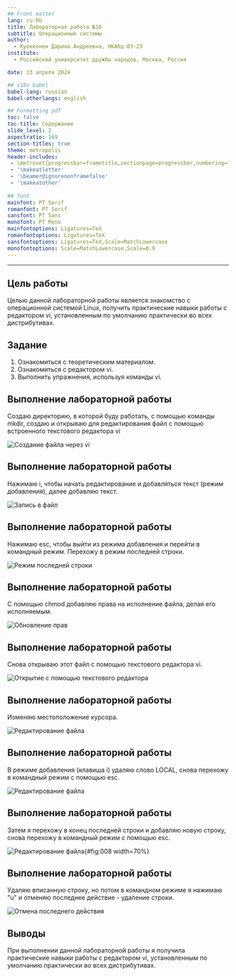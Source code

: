 ```yaml
---
## Front matter
lang: ru-RU
title: Лабораторная работа №10
subtitle: Операционные системы
author:
  - Куокконен Дарина Андреевна, НКАбд-03-23
institute:
  - Российский университет дружбы народов, Москва, Россия

date: 13 апреля 2024

## i18n babel
babel-lang: russian
babel-otherlangs: english

## Formatting pdf
toc: false
toc-title: Содержание
slide_level: 2
aspectratio: 169
section-titles: true
theme: metropolis
header-includes:
 - \metroset{progressbar=frametitle,sectionpage=progressbar,numbering=fraction}
 - '\makeatletter'
 - '\beamer@ignorenonframefalse'
 - '\makeatother'
 
## font
mainfont: PT Serif
romanfont: PT Serif
sansfont: PT Sans
monofont: PT Mono
mainfontoptions: Ligatures=TeX
romanfontoptions: Ligatures=TeX
sansfontoptions: Ligatures=TeX,Scale=MatchLowercase
monofontoptions: Scale=MatchLowercase,Scale=0.9
---
```

---

## Цель работы

 Целью данной лабораторной работы является знакомство с операционной системой Linux, получить практические навыки работы с редактором vi, установленным по умолчанию практически во всех дистрибутивах.

## Задание

 1. Ознакомиться с теоретическим материалом.
 2. Ознакомиться с редактором vi.
 3. Выполнить упражнения, используя команды vi.

## Выполнение лабораторной работы

 Создаю директорию, в которой буду работать, с помощью команды mkdir, создаю и открываю для редактирования файл с помощью встроенного текстового редактора vi

![Создание файла через vi](image/1.png)

## Выполнение лабораторной работы

 Нажимаю i, чтобы начать редактирование и добавляться текст (режим добавления), далее добавляю текст.

![Запись в файл](image/2.png)

## Выполнение лабораторной работы

 Нажимаю esc, чтобы выйти из режима добавления и перейти в командный режим. Перехожу в режим последней строки.

![Режим последней строки](image/3.png)

## Выполнение лабораторной работы

 С помощью chmod добавляю права на исполнение файла, делая его исполняемым.

![Обновление прав](image/9.png)

## Выполнение лабораторной работы

 Снова открываю этот файл с помощью текстового редактора vi.

![Открытие с помощью текстового редактора](image/4.png)

## Выполнение лабораторной работы

 Изменяю местоположение курсора.

![Редактирование файла](image/5.png)

## Выполнение лабораторной работы

 В режиме добавления (клавиша i) удаляю слово LOCAL, снова перехожу в командный режим с помощью esc.

![Редактирование файла](image/6.png)

## Выполнение лабораторной работы

 Затем я перехожу в конец последней строки и добавляю новую строку, снова перехожу в командный режим с помощью esc. 

![Редактирование файла](image/7.png){#fig:008 width=70%}

## Выполнение лабораторной работы

 Удаляю вписанную строку, но потом в командном режиме я нажимаю "u" и отменяю последнее действие - удаление строки.

![Отмена последнего действия](image/8.png)

## Выводы

 При выполнении данной лабораторной работы я получила практические навыки работы с редактором vi, установленным по умолчанию практически во всех дистрибутивах.


